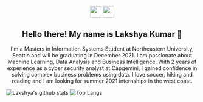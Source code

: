 <p align='center'>
<a href="https://www.linkedin.com/in/lakshyakumar24/"><img height="30" src="https://github.com/stephenajulu/WaylonWalker/blob/main/icon/linkedin.png?raw=true"></a>
<a href="https://lakshyakumar.com/"><img height="30" src="https://raw.githubusercontent.com/kumarlakshya24/kumarlakshya24/main/favicon.ico"></a>
</p>

<h2 align="center">Hello there! My name is Lakshya Kumar 👋</h2>
<p align="center">I'm a Masters in Information Systems Student at Northeastern University, Seattle and will be graduating in December 2021.
I am passionate about Machine Learning, Data Analysis and Business Intelligence.
With 2 years of experience as a cyber security analyst at Capgemini, I gained confidence in solving complex business problems using data. I love soccer, hiking and reading and I am looking for summer 2021 internships in the west coast.
</p>

<a>![Lakshya's github stats](https://github-readme-stats.vercel.app/api?username=kumarlakshya24&theme=calm&show_icons=true)</a>
<a>![Top Langs](https://github-readme-stats.vercel.app/api/top-langs/?username=kumarlakshya24&theme=calm&layout=compact)</a>
<a>
</a>
<a>
</a>
